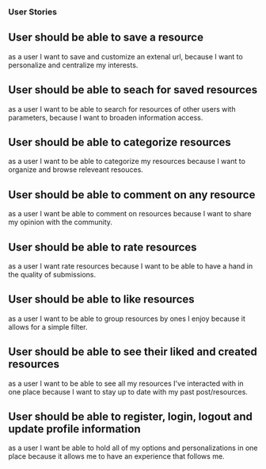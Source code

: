 ### User Stories

## User should be able to save a resource

as a user I want to save and customize an extenal url, because I want to 
personalize and centralize my interests.

## User should be able to seach for saved resources

as a user I want to be able to search for resources of other users with 
parameters, because I want to broaden information access.

## User should be able to categorize resources

as a user I want to be able to categorize my resources because I want to 
organize and browse releveant resouces.

## User should be able to comment on any resource

as a user I want be able to comment on resources because I want to share my
opinion with the community.

## User should be able to rate resources

as a user I want rate resources because I want to be able to have a hand in
the quality of submissions.

## User should be able to like resources

as a user I want to be able to group resources by ones I enjoy because it 
allows for a simple filter.

## User should be able to see their liked and created resources

as a user I want to be able to see all my resources I've interacted with in 
one place because I want to stay up to date with my past post/resources.

## User should be able to register, login, logout and update profile information

as a user I want be able to hold all of my options and personalizations
 in one place because it allows me to have an experience that follows me.

